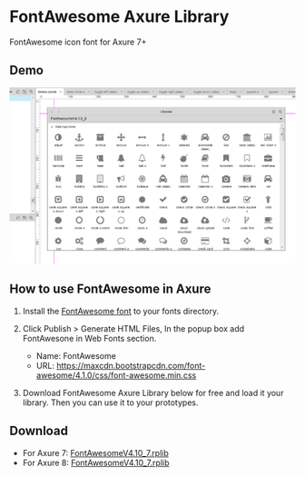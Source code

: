 FontAwesome Axure Library
=========================

FontAwesome icon font for Axure 7+

## Demo

![FontAwesome Axure Library](./widgets.png)

## How to use FontAwesome in Axure

1. Install the [FontAwesome font](https://github.com/duzyn/fontawesome-axure-library/blob/master/fonts/FontAwesome.otf?raw=true) to your fonts directory.

2. Click Publish > Generate HTML Files, In the popup box add FontAwesone in Web Fonts section.
	
	- Name: FontAwesome
	- URL: https://maxcdn.bootstrapcdn.com/font-awesome/4.1.0/css/font-awesome.min.css

3. Download FontAwesome Axure Library below for free and load it your library. Then you can use it to your prototypes.

## Download

-	For Axure 7: [FontAwesomeV4.10_7.rplib](FontAwesomeV4.1.0_7.rplib?raw=true)
-	For Axure 8: [FontAwesomeV4.10_7.rplib](FontAwesomeV4.1.0_8.rplib?raw=true)